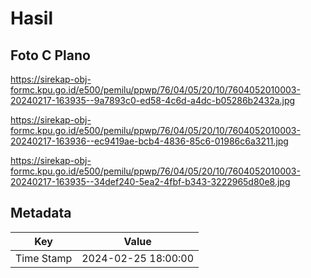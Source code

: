 # Hasil

## Foto C Plano

https://sirekap-obj-formc.kpu.go.id/e500/pemilu/ppwp/76/04/05/20/10/7604052010003-20240217-163935--9a7893c0-ed58-4c6d-a4dc-b05286b2432a.jpg

https://sirekap-obj-formc.kpu.go.id/e500/pemilu/ppwp/76/04/05/20/10/7604052010003-20240217-163936--ec9419ae-bcb4-4836-85c6-01986c6a3211.jpg

https://sirekap-obj-formc.kpu.go.id/e500/pemilu/ppwp/76/04/05/20/10/7604052010003-20240217-163935--34def240-5ea2-4fbf-b343-3222965d80e8.jpg


## Metadata

| Key        | Value               |
| ---------- | ------------------- |
| Time Stamp | 2024-02-25 18:00:00 |




